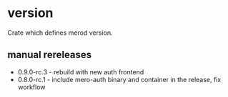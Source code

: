 # version

Crate which defines merod version.

## manual rereleases
- 0.9.0-rc.3 - rebuild with new auth frontend
- 0.8.0-rc.1 - include mero-auth binary and container in the release, fix workflow
